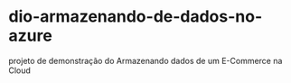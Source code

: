 # dio-armazenando-de-dados-no-azure
projeto de demonstração do Armazenando dados de um E-Commerce na Cloud
